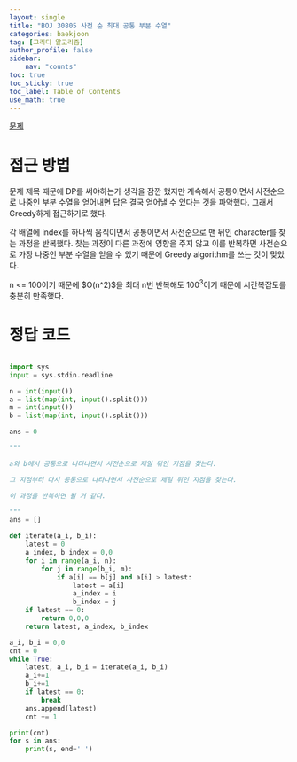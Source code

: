 ```yaml
---
layout: single
title: "BOJ 30805 사전 순 최대 공통 부분 수열"
categories: baekjoon
tag: [그리디 알고리즘]
author_profile: false
sidebar:
    nav: "counts"
toc: true
toc_sticky: true
toc_label: Table of Contents
use_math: true
---
```


[문제](https://www.acmicpc.net/problem/30805)

# 접근 방법

문제 제목 때문에 DP를 써야하는가 생각을 잠깐 했지만 계속해서 공통이면서 사전순으로 나중인 부분 수열을 얻어내면 답은 결국 얻어낼 수 있다는 것을 파악했다. 그래서 Greedy하게 접근하기로 했다.

각 배열에 index를 하나씩 움직이면서 공통이면서 사전순으로 맨 뒤인 character를 찾는 과정을 반복했다. 찾는 과정이 다른 과정에 영향을 주지 않고 이를 반복하면 사전순으로 가장 나중인 부분 수열을 얻을 수 있기 때문에 Greedy algorithm를 쓰는 것이 맞았다. 

n <= 100이기 때문에 $O(n^2)\$을 최대 n번 반복해도 $100^3$이기 때문에 시간복잡도를 충분히 만족했다.


# 정답 코드
``` python

import sys
input = sys.stdin.readline

n = int(input())
a = list(map(int, input().split()))
m = int(input())
b = list(map(int, input().split()))

ans = 0

"""

a와 b에서 공통으로 나타나면서 사전순으로 제일 뒤인 지점을 찾는다. 

그 지점부터 다시 공통으로 나타나면서 사전순으로 제일 뒤인 지점을 찾는다.

이 과정을 반복하면 될 거 같다.

"""
ans = []

def iterate(a_i, b_i):
    latest = 0
    a_index, b_index = 0,0
    for i in range(a_i, n):
        for j in range(b_i, m):
            if a[i] == b[j] and a[i] > latest:
                latest = a[i]
                a_index = i
                b_index = j
    if latest == 0:
        return 0,0,0
    return latest, a_index, b_index

a_i, b_i = 0,0
cnt = 0
while True:
    latest, a_i, b_i = iterate(a_i, b_i)
    a_i+=1
    b_i+=1
    if latest == 0:
        break
    ans.append(latest)
    cnt += 1

print(cnt)
for s in ans:
    print(s, end=' ')






```